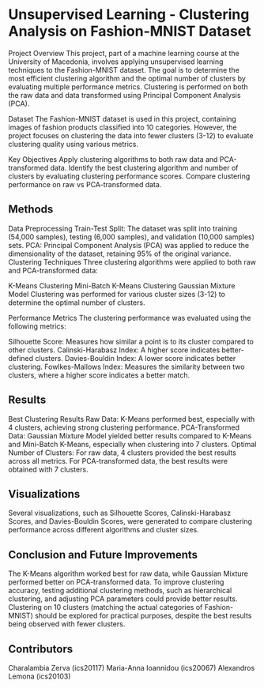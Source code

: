 # Unsupervised Learning - Clustering Analysis on Fashion-MNIST Dataset
Project Overview
This project, part of a machine learning course at the University of Macedonia, involves applying unsupervised learning techniques to the Fashion-MNIST dataset. The goal is to determine the most efficient clustering algorithm and the optimal number of clusters by evaluating multiple performance metrics. Clustering is performed on both the raw data and data transformed using Principal Component Analysis (PCA).

Dataset
The Fashion-MNIST dataset is used in this project, containing images of fashion products classified into 10 categories. However, the project focuses on clustering the data into fewer clusters (3-12) to evaluate clustering quality using various metrics.

Key Objectives
Apply clustering algorithms to both raw data and PCA-transformed data.
Identify the best clustering algorithm and number of clusters by evaluating clustering performance scores.
Compare clustering performance on raw vs PCA-transformed data.
## Methods
Data Preprocessing
Train-Test Split: The dataset was split into training (54,000 samples), testing (6,000 samples), and validation (10,000 samples) sets.
PCA: Principal Component Analysis (PCA) was applied to reduce the dimensionality of the dataset, retaining 95% of the original variance.
Clustering Techniques
Three clustering algorithms were applied to both raw and PCA-transformed data:

K-Means Clustering
Mini-Batch K-Means Clustering
Gaussian Mixture Model
Clustering was performed for various cluster sizes (3-12) to determine the optimal number of clusters.

Performance Metrics
The clustering performance was evaluated using the following metrics:

Silhouette Score: Measures how similar a point is to its cluster compared to other clusters.
Calinski-Harabasz Index: A higher score indicates better-defined clusters.
Davies-Bouldin Index: A lower score indicates better clustering.
Fowlkes-Mallows Index: Measures the similarity between two clusters, where a higher score indicates a better match.

## Results
Best Clustering Results
Raw Data:
K-Means performed best, especially with 4 clusters, achieving strong clustering performance.
PCA-Transformed Data:
Gaussian Mixture Model yielded better results compared to K-Means and Mini-Batch K-Means, especially when clustering into 7 clusters.
Optimal Number of Clusters:
For raw data, 4 clusters provided the best results across all metrics.
For PCA-transformed data, the best results were obtained with 7 clusters.

## Visualizations
Several visualizations, such as Silhouette Scores, Calinski-Harabasz Scores, and Davies-Bouldin Scores, were generated to compare clustering performance across different algorithms and cluster sizes.

## Conclusion and Future Improvements
The K-Means algorithm worked best for raw data, while Gaussian Mixture performed better on PCA-transformed data.
To improve clustering accuracy, testing additional clustering methods, such as hierarchical clustering, and adjusting PCA parameters could provide better results.
Clustering on 10 clusters (matching the actual categories of Fashion-MNIST) should be explored for practical purposes, despite the best results being observed with fewer clusters.
## Contributors
Charalambia Zerva (ics20117)
Maria-Anna Ioannidou (ics20067)
Alexandros Lemona (ics20103)
